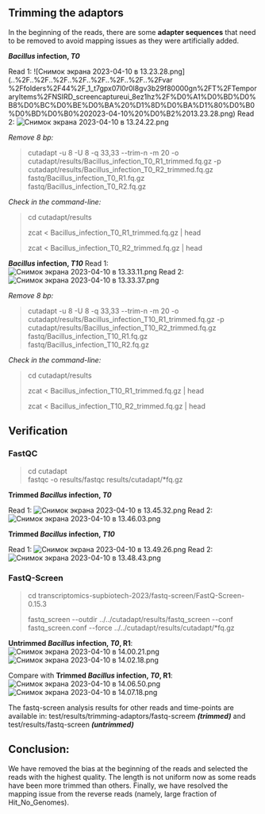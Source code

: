 ## Trimming the adaptors

In the beginning of the reads, there are some **adapter sequences** that need to be removed to avoid mapping issues as they were artificially added.

**_Bacillus_ infection, _T0_**

Read 1: ![Снимок экрана 2023-04-10 в 13.23.28.png](..%2F..%2F..%2F..%2F..%2F..%2F..%2F..%2Fvar
%2Ffolders%2F44%2F_1_t7gpx07l0r0l8gv3b29f80000gn%2FT%2FTemporaryItems%2FNSIRD_screencaptureui_8ez1hz%2F%D0%A1%D0%BD%D0%B8%D0%BC%D0%BE%D0%BA%20%D1%8D%D0%BA%D1%80%D0%B0%D0%BD%D0%B0%202023-04-10%20%D0%B2%2013.23.28.png)
Read 2:
![Снимок экрана 2023-04-10 в 13.24.22.png](..%2F..%2F..%2F..%2F..%2F..%2F..%2F..%2Fvar%2Ffolders%2F44%2F_1_t7gpx07l0r0l8gv3b29f80000gn%2FT%2FTemporaryItems%2FNSIRD_screencaptureui_TD8sRk%2F%D0%A1%D0%BD%D0%B8%D0%BC%D0%BE%D0%BA%20%D1%8D%D0%BA%D1%80%D0%B0%D0%BD%D0%B0%202023-04-10%20%D0%B2%2013.24.22.png)

_Remove 8 bp:_ 
> cutadapt -u 8 -U 8 -q 33,33 --trim-n -m 20 -o cutadapt/results/Bacillus_infection_T0_R1_trimmed.fq.gz -p cutadapt/results/Bacillus_infection_T0_R2_trimmed.fq.gz fastq/Bacillus_infection_T0_R1.fq.gz fastq/Bacillus_infection_T0_R2.fq.gz

_Check in the command-line:_
> cd cutadapt/results 
> 
> zcat < Bacillus_infection_T0_R1_trimmed.fq.gz | head
> 
> zcat < Bacillus_infection_T0_R2_trimmed.fq.gz | head

**_Bacillus_ infection, _T10_**
Read 1:
![Снимок экрана 2023-04-10 в 13.33.11.png](..%2F..%2F..%2F..%2F..%2F..%2F..%2F..%2Fvar%2Ffolders%2F44%2F_1_t7gpx07l0r0l8gv3b29f80000gn%2FT%2FTemporaryItems%2FNSIRD_screencaptureui_j74SiL%2F%D0%A1%D0%BD%D0%B8%D0%BC%D0%BE%D0%BA%20%D1%8D%D0%BA%D1%80%D0%B0%D0%BD%D0%B0%202023-04-10%20%D0%B2%2013.33.11.png)
Read 2:
![Снимок экрана 2023-04-10 в 13.33.37.png](..%2F..%2F..%2F..%2F..%2F..%2F..%2F..%2Fvar%2Ffolders%2F44%2F_1_t7gpx07l0r0l8gv3b29f80000gn%2FT%2FTemporaryItems%2FNSIRD_screencaptureui_nhBt28%2F%D0%A1%D0%BD%D0%B8%D0%BC%D0%BE%D0%BA%20%D1%8D%D0%BA%D1%80%D0%B0%D0%BD%D0%B0%202023-04-10%20%D0%B2%2013.33.37.png)

_Remove 8 bp:_
> cutadapt -u 8 -U 8 -q 33,33 --trim-n -m 20 -o cutadapt/results/Bacillus_infection_T10_R1_trimmed.fq.gz -p cutadapt/results/Bacillus_infection_T10_R2_trimmed.fq.gz fastq/Bacillus_infection_T10_R1.fq.gz fastq/Bacillus_infection_T10_R2.fq.gz

_Check in the command-line:_
> cd cutadapt/results 
> 
> zcat < Bacillus_infection_T10_R1_trimmed.fq.gz | head
> 
> zcat < Bacillus_infection_T10_R2_trimmed.fq.gz | head


## Verification
### FastQC

> cd cutadapt   
> fastqc -o results/fastqc results/cutadapt/*fq.gz

**Trimmed _Bacillus_ infection, _T0_**

Read 1:
![Снимок экрана 2023-04-10 в 13.45.32.png](..%2F..%2F..%2F..%2F..%2F..%2F..%2F..%2Fvar%2Ffolders%2F44%2F_1_t7gpx07l0r0l8gv3b29f80000gn%2FT%2FTemporaryItems%2FNSIRD_screencaptureui_ndY1ON%2F%D0%A1%D0%BD%D0%B8%D0%BC%D0%BE%D0%BA%20%D1%8D%D0%BA%D1%80%D0%B0%D0%BD%D0%B0%202023-04-10%20%D0%B2%2013.45.32.png)
Read 2:
![Снимок экрана 2023-04-10 в 13.46.03.png](..%2F..%2F..%2F..%2F..%2F..%2F..%2F..%2Fvar%2Ffolders%2F44%2F_1_t7gpx07l0r0l8gv3b29f80000gn%2FT%2FTemporaryItems%2FNSIRD_screencaptureui_8cJlD8%2F%D0%A1%D0%BD%D0%B8%D0%BC%D0%BE%D0%BA%20%D1%8D%D0%BA%D1%80%D0%B0%D0%BD%D0%B0%202023-04-10%20%D0%B2%2013.46.03.png)

**Trimmed _Bacillus_ infection, _T10_**

Read 1: 
![Снимок экрана 2023-04-10 в 13.49.26.png](..%2F..%2F..%2F..%2F..%2F..%2F..%2F..%2Fvar%2Ffolders%2F44%2F_1_t7gpx07l0r0l8gv3b29f80000gn%2FT%2FTemporaryItems%2FNSIRD_screencaptureui_2eCN4N%2F%D0%A1%D0%BD%D0%B8%D0%BC%D0%BE%D0%BA%20%D1%8D%D0%BA%D1%80%D0%B0%D0%BD%D0%B0%202023-04-10%20%D0%B2%2013.49.26.png)
Read 2:
![Снимок экрана 2023-04-10 в 13.48.43.png](..%2F..%2F..%2F..%2F..%2F..%2F..%2F..%2Fvar%2Ffolders%2F44%2F_1_t7gpx07l0r0l8gv3b29f80000gn%2FT%2FTemporaryItems%2FNSIRD_screencaptureui_70UWjs%2F%D0%A1%D0%BD%D0%B8%D0%BC%D0%BE%D0%BA%20%D1%8D%D0%BA%D1%80%D0%B0%D0%BD%D0%B0%202023-04-10%20%D0%B2%2013.48.43.png)

### FastQ-Screen

> cd transcriptomics-supbiotech-2023/fastq-screen/FastQ-Screen-0.15.3
> 
> fastq_screen --outdir ../../cutadapt/results/fastq_screen --conf fastq_screen.conf --force ../../cutadapt/results/cutadapt/*fq.gz

**Untrimmed _Bacillus_ infection, _T0_, R1**:
![Снимок экрана 2023-04-10 в 14.00.21.png](..%2F..%2F..%2F..%2F..%2F..%2F..%2F..%2Fvar%2Ffolders%2F44%2F_1_t7gpx07l0r0l8gv3b29f80000gn%2FT%2FTemporaryItems%2FNSIRD_screencaptureui_ICR9S3%2F%D0%A1%D0%BD%D0%B8%D0%BC%D0%BE%D0%BA%20%D1%8D%D0%BA%D1%80%D0%B0%D0%BD%D0%B0%202023-04-10%20%D0%B2%2014.00.21.png)
![Снимок экрана 2023-04-10 в 14.02.18.png](..%2F..%2F..%2F..%2F..%2F..%2F..%2F..%2Fvar%2Ffolders%2F44%2F_1_t7gpx07l0r0l8gv3b29f80000gn%2FT%2FTemporaryItems%2FNSIRD_screencaptureui_Ov4hhE%2F%D0%A1%D0%BD%D0%B8%D0%BC%D0%BE%D0%BA%20%D1%8D%D0%BA%D1%80%D0%B0%D0%BD%D0%B0%202023-04-10%20%D0%B2%2014.02.18.png)

Compare with **Trimmed _Bacillus_ infection, _T0_, R1**:
![Снимок экрана 2023-04-10 в 14.06.50.png](..%2F..%2F..%2F..%2F..%2F..%2F..%2F..%2Fvar%2Ffolders%2F44%2F_1_t7gpx07l0r0l8gv3b29f80000gn%2FT%2FTemporaryItems%2FNSIRD_screencaptureui_b0rrTb%2F%D0%A1%D0%BD%D0%B8%D0%BC%D0%BE%D0%BA%20%D1%8D%D0%BA%D1%80%D0%B0%D0%BD%D0%B0%202023-04-10%20%D0%B2%2014.06.50.png)
![Снимок экрана 2023-04-10 в 14.07.18.png](..%2F..%2F..%2F..%2F..%2F..%2F..%2F..%2Fvar%2Ffolders%2F44%2F_1_t7gpx07l0r0l8gv3b29f80000gn%2FT%2FTemporaryItems%2FNSIRD_screencaptureui_UOP9Y7%2F%D0%A1%D0%BD%D0%B8%D0%BC%D0%BE%D0%BA%20%D1%8D%D0%BA%D1%80%D0%B0%D0%BD%D0%B0%202023-04-10%20%D0%B2%2014.07.18.png)

The fastq-screen analysis results for other reads and time-points are available in: test/results/trimming-adaptors/fastq-screem _**(trimmed)**_ and test/results/fastq-screen **_(untrimmed)_**

## Conclusion: 
We have removed the bias at the beginning of the reads and selected the reads with the highest quality. The length is not uniform now as some reads have been more trimmed than others. Finally, we have resolved the mapping issue from the reverse reads (namely, large fraction of Hit_No_Genomes).